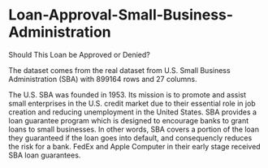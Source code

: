 # Loan-Approval-Small-Business-Administration
Should This Loan be Approved or Denied?

The dataset comes from the real dataset from U.S. Small Business Administration (SBA) with 899164 rows and 27 columns.

The U.S. SBA was founded in 1953. Its mission is to promote
and assist small enterprises in the U.S. credit market due to their essential role in job
creation and reducing unemployment in the United States. SBA provides a loan guarantee
program which is designed to encourage banks to grant loans
to small businesses. In other words, SBA covers a portion of the loan they
guaranteed if the loan goes into default, and consequencly reduces the risk for a bank.
FedEx and Apple Computer in their early stage received SBA loan guarantees.
